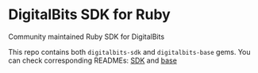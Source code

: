 # DigitalBits SDK for Ruby
Community maintained Ruby SDK for DigitalBits

This repo contains both `digitalbits-sdk` and `digitalbits-base` gems. You can check corresponding READMEs: [SDK](https://github.com/xdbfoundation/ruby-digitalbits-sdk/blob/main/sdk/README.md) and [base](https://github.com/xdbfoundation/ruby-digitalbits-sdk/blob/main/base/README.md)
